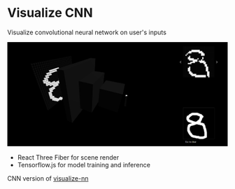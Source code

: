 # Visualize CNN

Visualize convolutional neural network on user's inputs

![demo image](./docs/cnn.PNG)

- React Three Fiber for scene render
- Tensorflow.js for model training and inference

CNN version of [visualize-nn](https://github.com/sanahuel/visualize-nn)
